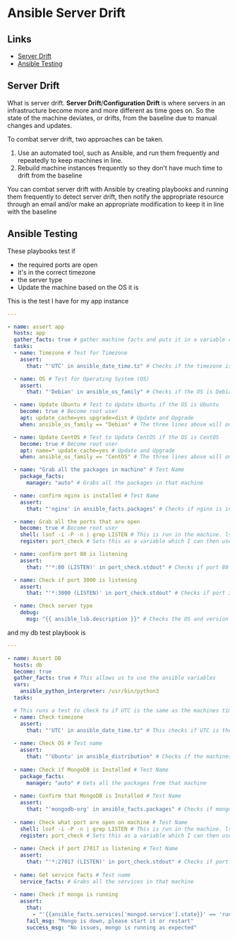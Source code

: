 # Ansible Server Drift

## Links

- [Server Drift](#server-drift)
- [Ansible Testing](#ansible-testing)

## Server Drift

What is server drift. **Server Drift**/**Configuration Drift** is where servers in an infrastructure become more and more different as time goes on. So the state of the machine deviates, or drifts, from the baseline due to manual changes and updates.

To combat server drift, two approaches can be taken.

1. Use an automated tool, such as Ansible, and run them frequently and repeatedly to keep machines in line.
2. Rebuild machine instances frequently so they don't have much time to drift from the baseline

You can combat server drift with Ansible by creating playbooks and running them frequently to detect server drift, then notify the appropriate resource through an email and/or make an appropriate modification to keep it in line with the baseline

## Ansible Testing

These playbooks test if

- the required ports are open
- it's in the correct timezone
- the server type
- Update the machine based on the OS it is

This is the test I have for my app instance

```yaml
---

- name: assert app
  hosts: app
  gather_facts: true # gather machine facts and puts it in a variable called ansible_facts
  tasks:
  - name: Timezone # Test for Timezone
    assert:
      that: "'UTC' in ansible_date_time.tz" # Checks if the timezone is in UTC

  - name: OS # Test for Operating System (OS)
    assert:
      that: "'Debian' in ansible_os_family" # Checks if the OS is Debian

  - name: Update Ubuntu # Test to Update Ubuntu if the OS is Ubuntu
    become: true # Become root user
    apt: update_cache=yes upgrade=dist # Update and Upgrade
    when: ansible_os_family == "Debian" # The three lines above will only execute if the OS is Debian

  - name: Update CentOS # Test to Update CentOS if the OS is CentOS
    become: true # Become root user
    apt: name=* update_cache=yes # Update and Upgrade
    when: ansible_os_family == "CentOS" # The three lines above will only execute if the OS is CentOS

  - name: "Grab all the packages in machine" # Test Name 
    package_facts:
      manager: "auto" # Grabs all the packages in that machine

  - name: confirm nginx is installed # Test Name
    assert:
      that: "'nginx' in ansible_facts.packages" # Checks if nginx is installed on that machine

  - name: Grab all the ports that are open
    become: true # Become root user
    shell: lsof -i -P -n | grep LISTEN # This is run in the machine. lsof - lists open files, -i is for ips, -P inhibits the conversion of port numbers to port name for network files, -n inhibits the conversion of network numbers to host names for network files. Checks what ports are open and grabs all the lines that have LISTEN in them
    register: port_check # Sets this as a variable which I can then use later on.

  - name: confirm port 80 is listening 
    assert:
      that: "'*:80 (LISTEN)' in port_check.stdout" # Checks if port 80 is open on that machine

  - name: Check if port 3000 is listening
    assert:
      that: "'*:3000 (LISTEN)' in port_check.stdout" # Checks if port 3000 is open on that machine

  - name: Check server type 
    debug:
      msg: "{{ ansible_lsb.description }}" # Checks the OS and version of that machine
```

and my db test playbook is

```yaml
---

- name: Assert DB
  hosts: db
  become: true
  gather_facts: true # This allows us to use the ansible variables
  vars:
    ansible_python_interpreter: /usr/bin/python3
  tasks:

  # This runs a test to check to if UTC is the same as the machines timezone
  - name: Check timezone
    assert:
      that: "'UTC' in ansible_date_time.tz" # This checks if UTC is the same as the machines timezone
      
  - name: Check OS # Test name
    assert:
      that: "'Ubuntu' in ansible_distribution" # Checks if the machines operating systems is Ubuntu
      
  - name: Check if MongoDB is Installed # Test Name
    package_facts:
      manager: "auto" # Gets all the packages from that machine
      
  - name: Confirm that MongoDB is Installed # Test Name
    assert:
      that: "'mongodb-org' in ansible_facts.packages" # Checks if mongodb is in the machine packages
      
  - name: Check what port are open on machine # Test Name
    shell: lsof -i -P -n | grep LISTEN # This is run in the machine. lsof - lists open files, -i is for ips, -P inhibits the conversion of port numbers to port name for network files, -n inhibits the conversion of network numbers to host names for network files. Checks what ports are open and grabs all the lines that have LISTEN in them.
    register: port_check # Sets this as a variable which I can then use later on.
    
  - name: Check if port 27017 is listening # Test Name
    assert:
      that: "'*:27017 (LISTEN)' in port_check.stdout" # Checks if port 27017 is open
      
  - name: Get service facts # Test name
    service_facts: # Grabs all the services in that machine
  
  - name: Check if mongo is running
    assert:
      that:
        - "'{{ansible_facts.services['mongod.service'].state}}' == 'running'" # Checks if mongod is running if not, fail_msg will run. If it was successful, success_msg will run
      fail_msg: "Mongo is down, please start it or restart"
      success_msg: "No issues, mongo is running as expected"
```
